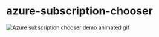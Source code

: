 # azure-subscription-chooser

![Azure subscription chooser demo animated gif](https://github.com/davenicoll/azure-subscription-chooser/blob/main/screen-capture.gif?raw=true)
